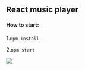 ## React music player

#### How to start:
1.`npm install `

2.`npm start`

![](https://snipboard.io/W0CYMJ.jpg)
